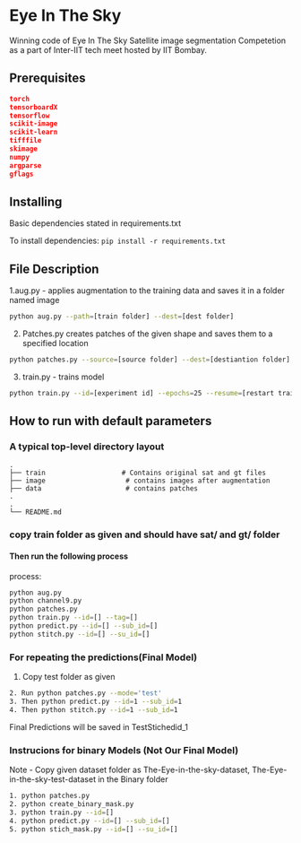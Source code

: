# Eye In The Sky

Winning code of Eye In The Sky Satellite image segmentation Competetion as a part of Inter-IIT tech meet hosted by IIT Bombay. 
## Prerequisites

```json
torch
tensorboardX
tensorflow
scikit-image
scikit-learn
tifffile
skimage
numpy 
argparse
gflags

```
## Installing
Basic dependencies stated in requirements.txt

To install dependencies: `pip install -r requirements.txt `

## File Description
1.aug.py - applies augmentation to the training data and saves it in a folder named image
```bash
python aug.py --path=[train folder] --dest=[dest folder]
```
2. Patches.py
creates patches of the given shape and saves them to a specified location
```bash
python patches.py --source=[source folder] --dest=[destiantion folder] --height=256 --width=256 --stride=0.5 --mode=train
```
3. train.py - trains model
```bash
python train.py --id=[experiment id] --epochs=25 --resume=[restart training(true/false)] --batch_size=16 --lr=0.001 --tag=[tag for tensorboard runs] --gpu=[true/false]
```


## How to run with default parameters


### A typical top-level directory layout

    .
    ├── train                   # Contains original sat and gt files 
    ├── image                    # contains images after augmentation
    ├── data                     # contains patches 
    .
    .         
    └── README.md
### copy train folder as given and should have sat/ and gt/ folder 
#### Then run the following process
process:
```bash
python aug.py
python channel9.py
python patches.py
python train.py --id=[] --tag=[]
python predict.py --id=[] --sub_id=[]
python stitch.py --id=[] --su_id=[]
```

### For repeating the predictions(Final Model)
1. Copy test folder as given
```bash
2. Run python patches.py --mode='test'
3. Then python predict.py --id=1 --sub_id=1
4. Then python stitch.py --id=1 --sub_id=1
```
Final Predictions will be saved in TestStichedid_1


### Instrucions for binary Models (Not Our Final Model)
Note - Copy given dataset folder as The-Eye-in-the-sky-dataset, The-Eye-in-the-sky-test-dataset in the Binary folder
```bash
1. python patches.py
2. python create_binary_mask.py
3. python train.py --id=[] 
4. python predict.py --id=[] --sub_id=[]
5. python stich_mask.py --id=[] --su_id=[]
```